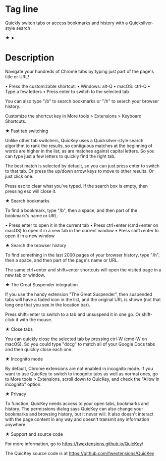 # Tag line

Quickly switch tabs or access bookmarks and history with a Quicksilver-style search

★
➤

# Description

Navigate your hundreds of Chrome tabs by typing just part of the page's title or URL!

 • Press the customizable shortcut:
     • Windows: alt-Q
     • macOS: ctrl-Q
 • Type a few letters
 • Press enter to switch to the selected tab

You can also type "/b" to search bookmarks or "/h" to search your browser history.

Customize the shortcut key in More tools > Extensions > Keyboard Shortcuts.


★ Fast tab switching

Unlike other tab switchers, QuicKey uses a Quicksilver-style search algorithm to rank the results, so contiguous matches at the beginning of words are higher in the list, as are matches against capital letters. So you can type just a few letters to quickly find the right tab.

The best match is selected by default, so you can just press enter to switch to that tab. Or press the up/down arrow keys to move to other results. Or just click one.

Press esc to clear what you've typed. If the search box is empty, then pressing esc will close it.


★ Search bookmarks

To find a bookmark, type "/b", then a space, and then part of the bookmark's name or URL.

 • Press enter to open it in the current tab
 • Press ctrl+enter (cmd+enter on macOS) to open it in a new tab in the current window
 • Press shift+enter to open it in a new window


★ Search the browser history

To find something in the last 2000 pages of your browser history, type "/h", then a space, and then part of the page's name or URL.

The same ctrl+enter and shift+enter shortcuts will open the visited page in a new tab or window.


★ The Great Suspender integration

If you use the handy extension "The Great Suspender", then suspended tabs will have a faded icon in the list, and the original URL is shown (not that long one that you see in the location bar).

Press shift+enter to switch to a tab and unsuspend it in one go. Or shift-click it with the mouse.


★ Close tabs

You can quickly close the selected tab by pressing ctrl-W (cmd-W on macOS). So you could type "docg" to match all of your Google Docs tabs and then quickly close each one.


★ Incognito mode

By default, Chrome extensions are not enabled in incognito mode. If you want to use QuicKey to switch to incognito tabs as well as normal ones, go to More tools > Extensions, scroll down to QuicKey, and check the "Allow in incognito" option.


★ Privacy

To function, QuicKey needs access to your open tabs, bookmarks and history. The permissions dialog says QuicKey can also change your bookmarks and browsing history, but it never will. It also doesn't interact with the page content in any way and doesn't transmit any information anywhere.


★ Support and source code

For more information, go to https://fwextensions.github.io/QuicKey/

The QuicKey source code is at https://github.com/fwextensions/QuicKey
